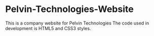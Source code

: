 # Pelvin-Technologies-Website
This is a company website for Pelvin Technologies
The code used in development is HTML5 and CSS3 styles.
